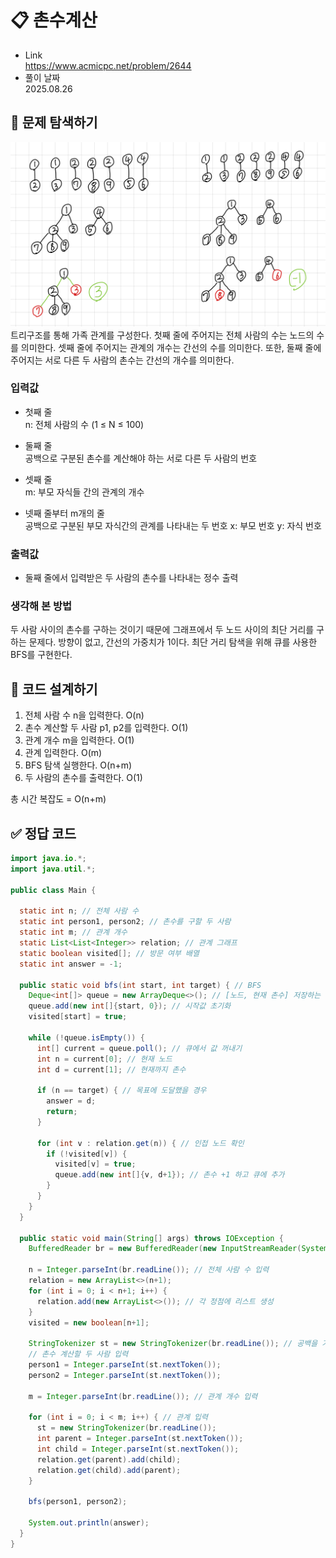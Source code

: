 # 📋 촌수계산
- Link<br>
https://www.acmicpc.net/problem/2644
- 풀이 날짜<br>
2025.08.26

## 🔎 문제 탐색하기

![촌수계산](image.png)
트리구조를 통해 가족 관계를 구성한다.
첫째 줄에 주어지는 전체 사람의 수는 노드의 수를 의미한다.
셋째 줄에 주어지는 관계의 개수는 간선의 수를 의미한다.
또한, 둘째 줄에 주어지는 서로 다른 두 사람의 촌수는 간선의 개수를 의미한다.

### 입력값
- 첫째 줄<br>
n: 전체 사람의 수 (1 ≤ N ≤ 100)

- 둘째 줄<br>
공백으로 구분된 촌수를 계산해야 하는 서로 다른 두 사람의 번호

- 셋째 줄<br>
m: 부모 자식들 간의 관계의 개수

- 넷째 줄부터 m개의 줄<br>
공백으로 구분된 부모 자식간의 관계를 나타내는 두 번호
x: 부모 번호
y: 자식 번호

### 출력값
- 둘째 줄에서 입력받은 두 사람의 촌수를 나타내는 정수 출력

### 생각해 본 방법
두 사람 사이의 촌수를 구하는 것이기 때문에 그래프에서 두 노드 사이의 최단 거리를 구하는 문제다.
방향이 없고, 간선의 가중치가 1이다.
최단 거리 탐색을 위해 큐를 사용한 BFS를 구현한다.

## 📝 코드 설계하기
1. 전체 사람 수 n을 입력한다. O(n)
2. 촌수 계산할 두 사람 p1, p2를 입력한다. O(1)
3. 관계 개수 m을 입력한다. O(1)
4. 관계 입력한다. O(m)
5. BFS 탐색 실행한다. O(n+m)
6. 두 사람의 촌수를 출력한다. O(1)

총 시간 복잡도 = O(n+m)

## ✅ 정답 코드
```java
import java.io.*;
import java.util.*;

public class Main {

  static int n; // 전체 사람 수 
  static int person1, person2; // 촌수를 구할 두 사람
  static int m; // 관계 개수
  static List<List<Integer>> relation; // 관계 그래프
  static boolean visited[]; // 방문 여부 배열
  static int answer = -1;

  public static void bfs(int start, int target) { // BFS
    Deque<int[]> queue = new ArrayDeque<>(); // [노드, 현재 촌수] 저장하는 큐
    queue.add(new int[]{start, 0}); // 시작값 초기화
    visited[start] = true;

    while (!queue.isEmpty()) {
      int[] current = queue.poll(); // 큐에서 값 꺼내기
      int n = current[0]; // 현재 노드
      int d = current[1]; // 현재까지 촌수

      if (n == target) { // 목표에 도달했을 경우
        answer = d;
        return;
      }

      for (int v : relation.get(n)) { // 인접 노드 확인
        if (!visited[v]) {
          visited[v] = true;
          queue.add(new int[]{v, d+1}); // 촌수 +1 하고 큐에 추가
        }
      }
    }
  }

  public static void main(String[] args) throws IOException {
    BufferedReader br = new BufferedReader(new InputStreamReader(System.in)); // 한 줄 단위로 입력값 입력 받음

    n = Integer.parseInt(br.readLine()); // 전체 사람 수 입력
    relation = new ArrayList<>(n+1);
    for (int i = 0; i < n+1; i++) {
      relation.add(new ArrayList<>()); // 각 정점에 리스트 생성
    }
    visited = new boolean[n+1];

    StringTokenizer st = new StringTokenizer(br.readLine()); // 공백을 기준으로 잘라주는 st 생성
    // 촌수 계산할 두 사람 입력
    person1 = Integer.parseInt(st.nextToken());
    person2 = Integer.parseInt(st.nextToken());

    m = Integer.parseInt(br.readLine()); // 관계 개수 입력

    for (int i = 0; i < m; i++) { // 관계 입력
      st = new StringTokenizer(br.readLine());
      int parent = Integer.parseInt(st.nextToken());
      int child = Integer.parseInt(st.nextToken());
      relation.get(parent).add(child);
      relation.get(child).add(parent);
    }

    bfs(person1, person2);

    System.out.println(answer);
  }
}
```